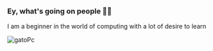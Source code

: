 ### Ey, what's going on people 👋😒

I am a beginner in the world of computing with a lot of desire to learn

![gatoPc](https://user-images.githubusercontent.com/100176897/156948074-7cd44047-ec93-45f4-b8fd-7eeffaefd68c.gif)

<!--
**9pasb6/9pasb6** is a ✨ _special_ ✨ repository because its `README.md` (this file) appears on your GitHub profile.

Here are some ideas to get you started:

- 🔭 I’m currently working on ...
- 🌱 I’m currently learning ...
- 👯 I’m looking to collaborate on ...
- 🤔 I’m looking for help with ...
- 💬 Ask me about ...
- 📫 How to reach me: ...
- 😄 Pronouns: ...
- ⚡ Fun fact: ...
-->

